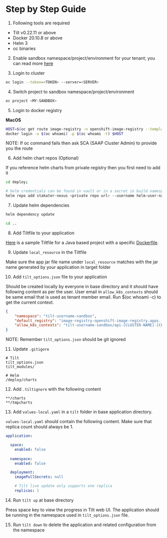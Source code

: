 # Step by Step Guide

1) Following tools are required

- Tilt v0.22.11 or above
- Docker 20.10.8 or above
- Helm 3
- oc binaries

2) Enable sandbox namespace/project/environment for your tenant; you can read more [here](https://docs.cloud.stakater.com/content/sre/tenant-operator/customresources.html#_1-tenant)

3) Login to cluster

```bash
oc login --token=<TOKEN> --server=<SERVER>
```

4) Switch project to sandbox namespace/project/environment

```bash
oc project <MY-SANDBOX>
```

5) Login to docker registry

**MacOS**

```bash
HOST=$(oc get route image-registry -n openshift-image-registry --template='{{ .spec.host }}')
docker login -u $(oc whoami) -p $(oc whoami -t) $HOST
```

NOTE: If oc command fails then ask SCA (SAAP Cluster Admin) to provide you the route

6) Add helm chart repos (Optional)

If you reference helm charts from private registry then you first need to add it

```bash
cd deploy;

# helm credentials can be found in vault or in a secret in build namespace
helm repo add stakater-nexus <private repo url> --username helm-user-name --password ********; 
```

7) Update helm dependencies

```bash
helm dependency update

cd ..
```

8) Add Tiltfile to your application 

[Here](./tiltfile-content.md) is a sample Tiltfile for a Java based project with a specific [Dockerfile](./dockerfile-content.md).

9) Update `local_resource` in the Tiltfile

Make sure the app jar file name under `local_resource` matches with the jar name generated by your application in target folder
 
10) Add `tilt_options.json` file to your application

Should be created locally by everyone in base directory and it should have following content as per the user. User email in `allow_k8s_contexts` should be same email that is used as tenant member email. Run $(oc whoami -c) to get the current context.

```json
{
    "namespace": "tilt-username-sandbox",
    "default_registry": "image-registry-openshift-image-registry.apps.[CLUSTER-NAME].[CLUSTER-ID].kubeapp.cloud/{}",
    "allow_k8s_contexts": "tilt-username-sandbox/api-[CLUSTER-NAME]-[CLUSTER-ID]-kubeapp-cloud:6443/user@email.com"
}
```

NOTE: Remember `tilt_options.json` should be git ignored

11) Update `.gitigore`

```
# Tilt
tilt_options.json
tilt_modules/

# Helm
/deploy/charts
```

12) Add `.tiltignore` with the following content

```
**/charts
**/tmpcharts
```

13) Add `values-local.yaml` in a `tilt` folder in base application directory. 

`values-local.yaml` should contain the following content. Make sure that replica count should always be 1.

```yaml
application:

  space:
    enabled: false
  
  namespace:
    enabled: false

  deployment:
    imagePullSecrets: null

    # Tilt live update only supports one replica
    replicas: 1
```

14) Run `tilt up` at base directory 

Press space key to view the progress in Tilt web UI. The application should be running in the namespace used in `tilt_options.json` file.

15) Run `tilt down` to delete the application and related configuration from the namespace
